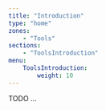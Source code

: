 ```yaml
---
title: "Introduction"
type: "home"
zones:
    - "Tools"
sections:
    - "ToolsIntroduction"
menu:
    ToolsIntroduction:
        weight: 10
---
```


TODO ...